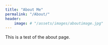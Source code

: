 ```yaml
---
title: "About Me"
permalink: "/About/"
header:
	image: # "/assets/images/aboutimage.jpg"
---
```

This is a test of the about page.

